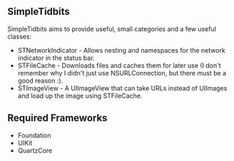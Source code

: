 

SimpleTidbits
-------------

SimpleTidbits aims to provide useful, small categories and a few useful classes:

*  STNetworkIndicator - Allows nesting and namespaces for the network indicator in the status bar.
*  STFileCache - Downloads files and caches them for later use (I don't remember why I didn't just use NSURLConnection, but there must be a good reason :).
*  STImageView - A UIImageView that can take URLs instead of UIImages and load up the image using STFileCache.



Required Frameworks
-------------------

*  Foundation
*  UIKit
*  QuartzCore